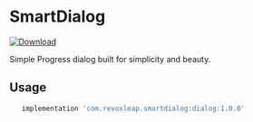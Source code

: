 # SmartDialog
[ ![Download](https://api.bintray.com/packages/carloscj6/UI/SmartDialog/images/download.svg) ](https://bintray.com/carloscj6/UI/SmartDialog/_latestVersion)

Simple Progress dialog built for simplicity and beauty.
## Usage
```gradle 
   implementation 'com.revosleap.smartdialog:dialog:1.0.0'
   ```

